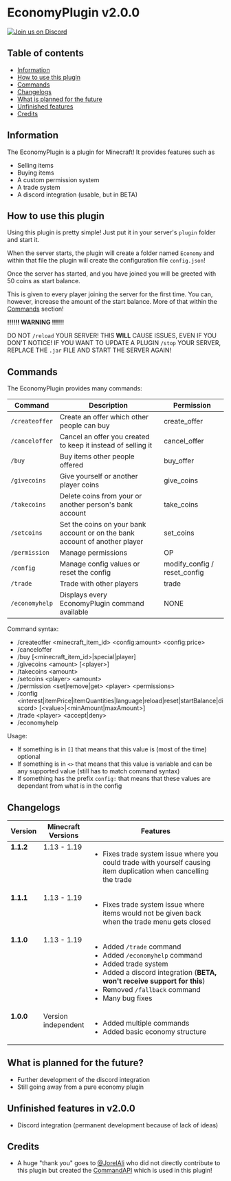 # EconomyPlugin v2.0.0
[![Join us on Discord](https://img.shields.io/discord/962686449038282753.svg?label=&logo=discord&logoColor=ffffff&color=7389D8&labelColor=6A7EC2)](https://discord.gg/Q7RRjdmERB)

## Table of contents
- [Information](#information)
- [How to use this plugin](#how-to-use-this-plugin)
- [Commands](#commands)
- [Changelogs](#changelogs)
- [What is planned for the future](#what-is-planned-for-the-future)
- [Unfinished features](#unfinished-features-in-v200)
- [Credits](#credits)

## Information
The EconomyPlugin is a plugin for Minecraft! It provides features such as
- Selling items
- Buying items
- A custom permission system
- A trade system
- A discord integration (usable, but in BETA)

## How to use this plugin
Using this plugin is pretty simple! Just put it in your server's `plugin` folder and start it.

When the server starts, the plugin will create a folder named `Economy` and within that file the
plugin will create the configuration file `config.json`!

Once the server has started, and you have joined you will be greeted with 50 coins as start balance.

This is given to every player joining the server for the first time. You can, however, increase the amount
of the start balance. More of that within the [Commands](#commands) section!

**!!!!!!  WARNING  !!!!!!**

DO NOT `/reload` YOUR SERVER! THIS **WILL** CAUSE ISSUES, EVEN IF YOU DON'T NOTICE! IF YOU WANT TO UPDATE A PLUGIN `/stop` YOUR SERVER, REPLACE THE `.jar` FILE AND START THE SERVER AGAIN!

## Commands
The EconomyPlugin provides many commands:

| Command        | Description                                                                 | Permission                   |
|----------------|-----------------------------------------------------------------------------|------------------------------|
| `/createoffer` | Create an offer which other people can buy                                  | create_offer                 |
| `/canceloffer` | Cancel an offer you created to keep it instead of selling it                | cancel_offer                 |
| `/buy`         | Buy items other people offered                                              | buy_offer                    |
| `/givecoins`   | Give yourself or another player coins                                       | give_coins                   |
| `/takecoins`   | Delete coins from your or another person's bank account                     | take_coins                   |
| `/setcoins`    | Set the coins on your bank account or on the bank account of another player | set_coins                    |
| `/permission`  | Manage permissions                                                          | OP                           |
| `/config`      | Manage config values or reset the config                                    | modify_config / reset_config |
| `/trade`       | Trade with other players                                                    | trade                        |
| `/economyhelp` | Displays every EconomyPlugin command available                              | NONE                         |

Command syntax:
- /createoffer <minecraft_item_id> \<config:amount> \<config:price>
- /canceloffer
- /buy [<minecraft_item_id>|special|player]
- /givecoins \<amount> [\<player>]
- /takecoins \<amount>
- /setcoins \<player> \<amount>
- /permission <set|remove|get> \<player> \<permissions>
- /config <interest|itemPrice|itemQuantities|language|reload|reset|startBalance|discord> [\<value>|<minAmount|maxAmount>]
- /trade \<player> \<accept|deny>
- /economyhelp

Usage:
- If something is in `[]` that means that this value is (most of the time) optional
- If something is in `<>` that means that this value is variable and can be any supported value (still has to match command syntax)
- If something has the prefix `config:` that means that these values are dependant from what is in the config

## Changelogs
<table width="100%">
  <thead>
    <tr>
      <th width="10%">Version</th>
      <th width="10%">Minecraft Versions</th>
      <th width="80%">Features</th>
    </tr>
  </thead>
  <tbody>
    <tr>
      <td valign="top"><b>1.1.2</b></td>
      <td valign="top">1.13 - 1.19</td>
      <td valign="top">
        <ul>
          <li>Fixes trade system issue where you could trade with yourself causing item duplication when cancelling the trade</li>
        </ul>
      </td>
    </tr>
    <tr>
      <td valign="top"><b>1.1.1</b></td>
      <td valign="top">1.13 - 1.19</td>
      <td valign="top">
        <ul>
          <li>Fixes trade system issue where items would not be given back when the trade menu gets closed</li>
        </ul>
      </td>
    </tr>
    <tr>
      <td valign="top"><b>1.1.0</b></td>
      <td valign="top">1.13 - 1.19</td>
      <td valign="top">
        <ul>
          <li>Added <code>/trade</code> command</li>
          <li>Added <code>/economyhelp</code> command</li>
          <li>Added trade system</li>
          <li>Added a discord integration (<b>BETA, won't receive support for this</b>)</li>
          <li>Removed <code>/fallback</code> command</li>
          <li>Many bug fixes</li>
        </ul>
      </td>
    </tr>
    <tr>
      <td valign="top"><b>1.0.0</b></td>
      <td valign="top">Version independent</td>
      <td valign="top">
        <ul>
          <li>Added multiple commands</li>
          <li>Added basic economy structure</li>
        </ul>
      </td>
    </tr>
  </tbody>
</table>

## What is planned for the future?
- Further development of the discord integration
- Still going away from a pure economy plugin

## Unfinished features in v2.0.0
- Discord integration (permanent development because of lack of ideas)

## Credits
- A huge "thank you" goes to [@JorelAli](https://jorel.dev/) who did not directly contribute to this plugin but created the [CommandAPI](https://github.com/JorelAli/CommandAPI) which is used in this plugin!